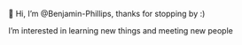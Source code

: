 👋 Hi, I’m @Benjamin-Phillips, thanks for stopping by :)

I’m interested in learning new things and meeting new people
